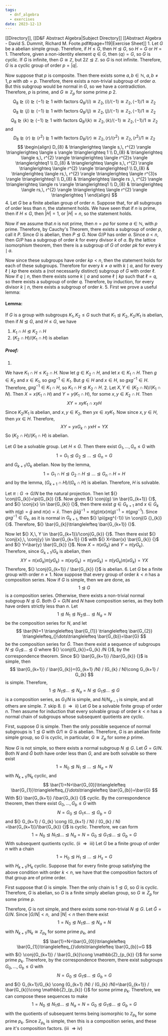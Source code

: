 ```yaml
---
tags:
  - dnf_algebra
  - exercises
date: 2023-12-13
---
```

[[Directory]], [[D&F Abstract Algebra|Subject Directory]]
[[Abstract Algebra - David S. Dummit, Richard M. Foote.pdf#page=119|Exercise Sheet]]
1. 
Let $G$ be a abelian simple group. Therefore, if $H\leq G$, then $H\trianglelefteq G$, so $H=G {}$ or ${} H=1 {}$. Therefore, given a non-identity element ${} q \in G {}$, then ${} \langle q \rangle =G {}$, so $G$ is cyclic. If $G$ is infinite, then $G\cong \mathbb{Z}$, but ${} 2\mathbb{Z} \trianglelefteq \mathbb{Z} {}$. so $G$ is not infinite. Therefore, $G$ is a cyclic group of order ${} p=|q| {}$. 

Now suppose that ${} p$ is composite. Then there exists some ${} a,\, b \in \mathbb{N} {}$, ${} a,\, b\neq 1,\, p {}$ with ${} ab=p {}$. Therefore, there exists a non-trivial subgroup of order $a$. But this subgroup would be normal in $G$, so we have a contradiction. Therefore, $p {}$ is prime, and ${} G\cong \mathbb{Z}_{p} {}$ for some prime $p {}$
2. 
$$
Q_{8} \trianglerighteq \langle i \rangle \trianglerighteq \langle -1 \rangle \trianglerighteq1 \text{ with factors } Q_{8} / \langle i \rangle \cong \mathbb{Z}_{2},\, \langle i \rangle /\langle -1 \rangle \cong \mathbb{Z}_{2},\, \langle -1 \rangle /1 \cong \mathbb{Z}_{2}
$$
$$
Q_{8} \trianglerighteq \langle j \rangle \trianglerighteq \langle -1 \rangle \trianglerighteq1 \text{ with factors } Q_{8} / \langle j \rangle \cong \mathbb{Z}_{2},\, \langle j \rangle /\langle -1 \rangle \cong \mathbb{Z}_{2},\, \langle -1 \rangle /1 \cong \mathbb{Z}_{2}
$$
$$
Q_{8} \trianglerighteq \langle k \rangle \trianglerighteq \langle -1 \rangle \trianglerighteq1 \text{ with factors } Q_{8} / \langle k \rangle \cong \mathbb{Z}_{2},\, \langle k \rangle /\langle -1 \rangle \cong \mathbb{Z}_{2},\, \langle -1 \rangle /1 \cong \mathbb{Z}_{2}
$$
and
$$
D_{8}\trianglerighteq \langle r \rangle \trianglerighteq \langle r^{2} \rangle \trianglerighteq 1 \text{ with factors } D_{8}/\langle r \rangle \cong \mathbb{Z}_{2},\, \langle r \rangle /\langle r^{2} \rangle \cong \mathbb{Z}_{2},\, \langle r^{2} \rangle /1\cong \mathbb{Z}_{2}
$$
$$
\begin{align}
 D_{8} &  \trianglerighteq \langle s,\, r^{2} \rangle \trianglerighteq \langle s \rangle \trianglerighteq 1   \\
D_{8}  & \trianglerighteq \langle s,\, r^{2} \rangle \trianglerighteq \langle r^{2}s \rangle \trianglerighteq1 \\
D_{8} & \trianglerighteq \langle s,\, r^{2} \rangle \trianglerighteq \langle r^{2} \rangle \trianglerighteq1 \\
D_{8} & \trianglerighteq \langle rs,\, r^{2} \rangle \trianglerighteq \langle r^{3}s \rangle \trianglerighteq1 \\
D_{8} & \trianglerighteq \langle rs ,\, r^{2} \rangle \trianglerighteq \langle rs \rangle \trianglerighteq1 \\
D_{8}  & \trianglerighteq \langle rs,\, r^{2} \rangle  \trianglerighteq \langle r^{2} \rangle \trianglerighteq 1
 \end{align}
$$
4. 
Let $G$ be a finite abelian group of order $n {}$. Suppose that, for all subgroups of order less than $n {}$, the statement holds. We have seen that if ${} n$ is prime, then if ${} H\leq G {}$, then ${} |H|=1 {}$, or ${} |H|=n {}$, so the statement holds. 

Now if we assume that $n$ is not prime, then ${} n=pa {}$ for some ${} a \in \mathbb{N} {}$, with $p$ prime. Therefore, by Cauchy's Theorem, there exists a subgroup of order $p$, call it $P$. Since $G {}$ is abelian, then $P\trianglelefteq G {}$. Now ${} G / P {}$ has order $a$. Since ${} a< n {}$, then ${} G /P {}$ has a subgroup of order $k {}$ for every divisor ${} k {}$ of $a$. By the lattice isomorphism theorem, then there is a subgroup of ${} G$ of order $pk {}$ for every ${} k \mid a {}$. 

Now since these subgroups have order ${} kp<n {}$, then the statement holds for each of these subgroups. Therefore for every ${} k\neq a$ with ${} k\mid a {}$, and for every ${} \ell\mid kp {}$ there exists a (not necessarily distinct) subgroup of ${} G {}$ with order $\ell$. Now if $q\mid n$, then there exists some ${} k\mid a {}$ and some $\ell \mid kp {}$ such that $\ell =q {}$, so there exists a subgroup of order $q$. Therefore, by induction, for every divisor $k\mid n$, there exists a subgroup of order $k {}$.
5. 
First we prove a useful lemma:
#### Lemma:
If $G {}$ is a group with subgroups ${} K_{1},\, K_{2}\leq G {}$ such that ${} K_{1}\trianglelefteq K_{2} {}$, ${} K_{2} / K_{1} {}$ is abelian, then if ${} N\trianglelefteq G {}$, and $H\leq G {}$, we have
1. ${} K_{1}\cap H\trianglelefteq K_{2} \cap H {}$
2. ${} (K_{2} \cap H) / (K_{1} \cap H) {}$ is abelian
##### Proof:
1. 
We have ${} K_{1} \cap H \leq K_{2} \cap H {}$. Now let ${} g \in K_{2}\cap H {}$, and let ${} x \in K_{1} \cap H {}$. Then ${} g \in K_{2} {}$ and ${} x \in K_{1} {}$, so ${} gxg^{-1} \in K_{1} {}$. But ${} g \in H {}$ and ${} x \in H {}$, so ${} gxg^{-1} \in H {}$. Therefore, ${} gxg^{-1} \in K_{1} \cap H {}$, so ${} K_{1} \cap H \trianglelefteq K_{2} \cap H {}$. 
2. 
Let ${} X,\, Y \in (K_{2} \cap N) / (K_{1} \cap N) {}$. Then ${} X=x(K_{1} \cap H) {}$ and ${} Y=y(K_{1}\cap H) {}$, for some ${} x,\, y \in K_{2} \cap H {}$. Then 
$$
XY=xyK_{1}\cap xyH
$$
Since ${} K_{2} / K_{1} {}$ is abelian, and ${} x,\, y \in K_{2} {}$, then ${} yx \in xyK_{1} {}$. Now since ${} x,\, y \in H {}$, then ${} yx \in H {}$. Therefore, 
$$
XY=yx G_{k} \cap yxH = YX
$$
So ${} {} (K_{2} \cap H) / (K_{1} \cap H) {} {}$ is abelian.

Let ${} G$ be a solvable group. Let $H\leq G$. Then there exist ${} G_{1},\,\dots,\,G_{n}\leq G {}$ with
$$
1=G_{1} \trianglelefteq G_{2} \trianglelefteq \dots\trianglelefteq G_{n}=G
$$
and ${} G_{k+1} /G_{k} {}$ abelian. Now by the lemma,
$$
1 = G_{1} \cap H \trianglelefteq G_{2} \cap H \trianglelefteq \dots \trianglelefteq G_{n} \cap H =H
$$
and by the lemma, ${} (G_{k+1} \cap H) / (G_{k} \cap H) {}$ is abelian. Therefore, ${} H {}$ is solvable. 

Let ${} \pi:G\to{}G /N {}$ be the natural projection. Then let ${} \conj{G_{k}}=\pi(G_{k}) {}$. Now given ${} \conj{g} \in \bar{G_{k+1}} {}$, and ${} \conj{x} \in \bar{G_{k}} {}$, then there exist ${} g \in G_{k+1} {}$ and $x \in G_{k}$ with ${} \pi(g)=\bar{g} {}$ and ${} \pi(x)=\bar{x} {}$. Then ${} \bar{g}\bar{x}\bar{g}^{-1}=\pi(g)\pi(x)\pi(g)^{-1}=\pi(gxg^{-1}) {}$. Since ${} gxg^{-1} \in G_{k} {}$, as it is normal in ${} G_{k+1} {}$, then ${} \pi(gxg^{-1}) \in \conj{G {}_{k}} {}$. Therefore, ${} \bar{G_{k}}\trianglelefteq \bar{G_{k+1}} {}$. 

Now let ${} X,\, Y \in \bar{G_{k+1}}/\conj{G_{k}}  {}$. Then there exist ${} \conj{x},\, \conj{y} \in \bar{G_{k+1}} {}$ with ${} X=\bar{x} \bar{G_{k}} {}$ and ${} Y=\bar{y} \bar{G_{k}} {}$. Now ${} X=\pi(x G_{k}) {}$ and ${} Y=\pi(y G_{k}) {}$. Therefore, since ${} G_{k+1} / G_{k} {}$ is abelian, then
$$
XY=\pi(xG_{k})\pi(yG_{k})=\pi(xyG_{k})=\pi(yxG_{k})=\pi(yG_{k})\pi(xG_{k})=YX
$$
Therefore, ${} \conj{G_{k+1}} / \bar{G_{k}} {}$ is abelian.
6. 
Let $G$ be a finite group with order $n\neq 1$. Now suppose that every group of order $k< n$ has a composition series. Now if $G$ is simple, then we are done, as
$$
1\trianglelefteq G
$$
is a composition series. Otherwise, there exists a non-trivial normal subgroup $N\trianglelefteq G$. Both ${} \bar{G}=G /N {}$ and $N$ have composition series, as they both have orders strictly less than $n$. Let 
$$
1\trianglelefteq N_{1} \trianglelefteq N_{2} \trianglelefteq_{}\dots\trianglelefteq N_{a}=N  
$$
be the composition series for $N$, and let
$$
\bar{N}=1 \trianglelefteq \bar{G_{1}} \trianglelefteq \bar{G_{2}} \trianglelefteq_{}\dots\trianglelefteq \bar{G_{b}}=\bar{G}
$$
be the composition series for ${} \bar{G} {}$. Then there exist a sequence of subgroups ${} N\trianglelefteq{} G_{1}\trianglelefteq_{}\dots\trianglelefteq G {}$ where ${} \conj{G_{k}}=G_{k} /N {}$, by the correspondence theorem. Since ${} \bar{G_{k+1}} /\bar{G_{k}} {}$ is simple, then 
$$
\bar{G_{k+1}} / \bar{G_{k}}=(G_{k+1} /N) / (G_{k} / N)\cong G_{k+1} / G_{k}
$$
is simple. Therefore, 
$$
1\trianglelefteq N_{1}\trianglelefteq_{}\dots\trianglelefteq N_{a}=N\trianglelefteq G_{1}\trianglelefteq_{}\dots\trianglelefteq G
$$
is a composition series, as ${} G_{1} /N {}$ is simple, and ${} N / N_{a-1} {}$ is simple, and all others are simple.
7. skip
8. 
(i $\Rightarrow {}$ ii) 
Let $G$ be a solvable finite group of order $n$. Then assume for induction that every solvable group of order $k<n {}$ has a normal chain of subgroups whose subsequent quotients are cyclic. 

First, suppose $G {}$ is simple. Then the only possible sequence of normal subgroups is ${} 1 \trianglelefteq G {}$ with ${} G / 1 \cong G {}$ is abelian. Therefore, ${} G {}$ is an abelian finite simple group, so $G {}$ is cyclic, in particular, ${} G\cong \mathbb{Z}_{p} {}$ for some $p {}$ prime.

Now $G {}$ is not simple, so there exists a normal subgroup ${} N\trianglelefteq G {}$. Let ${} \bar{G}=G /N  {}$. Both ${} N {}$ and ${} \bar{G} {}$ both have order less than $G {}$, and are both solvable so there exist
$$
1 =N_{0}\trianglelefteq N_{1} \trianglelefteq \dots \trianglelefteq N_{a} =N
$$
with ${} N_{k+1} / N_{k}  {}$ cyclic, and
$$
\bar{1}=N=\bar{G_{0}}\trianglelefteq \bar{G_{1}}\trianglelefteq_{}\dots\trianglelefteq \bar{G_{b}}=\bar{G}
$$
With ${} \bar{G_{k+1}} /\bar{G_{k}} {}$ cyclic. By the correspondence theorem, then there exist $G_{0},\,\dots,\,G_{b}\leq G {}$ with
$$
N=G_{0}\trianglelefteq G_{1}\leq_{}\dots\trianglelefteq G_{b}=G
$$
and ${} G_{k+1} / G_{k} \cong  (G_{k+1} / N) / (G_{k} / N) =\bar{G_{k+1}}/\bar{G_{k}}  {}$ is cyclic. Therefore, we can form
$$
1=N_{0}\trianglelefteq N_{1} \trianglelefteq_{}\dots \trianglelefteq N_{a}=N=G_{0} \trianglelefteq G_{1}\trianglelefteq_{}\dots\trianglelefteq G_{b}=G
$$
With subsequent quotients cyclic. 
(ii ${} \Rightarrow {}$ iii)
Let $G {}$ be a finite group of order $n {}$ with a chain
$$
1 = H_{0} \trianglelefteq H_{1} \trianglelefteq \dots \trianglelefteq H_{s} =G
$$
with ${} H_{k+1} / H_{k} {}$ cyclic. Suppose that for every finite group satisfying the above condition with order ${} k<n {}$, we have that the composition factors of that group are of prime order. 

First suppose that $G {}$ is simple. Then the only chain is ${} 1\trianglelefteq G {}$, so $G$ is cyclic. Therefore, $G$ is abelian, so $G$ is a finite simply abelian group, so $G\cong Z_{p}$ for some prime $p$. 

Therefore, $G$ is not simple, and there exists some non-trivial ${} N\trianglelefteq G$. Let ${} \bar{G}=G /N {}$. Since ${} |G /N|<n, {}$ and ${} |N|<n {}$ then there exist
$$
1=N_{0} \trianglelefteq N_{1}\trianglelefteq_{}\dots\trianglelefteq N_{a} = N
$$
with ${} N_{k+1} / N_{k}\cong \mathbb{Z}_{p_{k}} {}$ for some prime ${} p_{k}$, and
$$
\bar{1}=N=\bar{G_{0}}\trianglelefteq \bar{G_{1}}\trianglelefteq_{}\dots\trianglelefteq \bar{G_{b}}=G
$$
with ${} \conj{G_{k+1}} / \bar{G_{k}}\cong \mathbb{Z}_{p_{k}} {}$ for some prime $p_{k}$. Therefore, by the correspondence theorem, there exist subgroups $G_{0},\,\dots,\,G_{b}\leq G {}$ with 
$$
N=G_{0}\trianglelefteq G_{1}\trianglelefteq_{}\dots\trianglelefteq G_{b}=G
$$
and ${} G_{k+1}/G_{k} \cong (G_{k+1} /N) / (G_{k} /N)=\bar{G_{k+1}} / \bar{G_{k}}\cong \mathbb{Z}_{p_{k}} {}$ for some prime ${} p_{k} {}$. Therefore, we can compose these sequences to make
$$
1=N_{0}\trianglelefteq N_{1}\trianglelefteq_{}\dots\trianglelefteq N_{a}=N=G_{0}\trianglelefteq G_{1}\trianglelefteq_{}\dots\trianglelefteq G_{b}=G
$$
with the quotients of subsequent terms being isomorphic to ${} \mathbb{Z}_{p_{k}}$ for some prime ${} p_{k} {}$. Since ${} \mathbb{Z}_{p_{k}}$ is simple, then this is a composition series, and these are it's composition factors.
(iii $\Rightarrow {}$iv)

